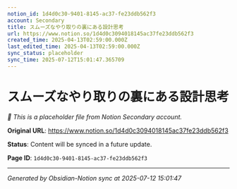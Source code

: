 ```yaml
---
notion_id: 1d4d0c30-9401-8145-ac37-fe23ddb562f3
account: Secondary
title: スムーズなやり取りの裏にある設計思考
url: https://www.notion.so/1d4d0c3094018145ac37fe23ddb562f3
created_time: 2025-04-13T02:59:00.000Z
last_edited_time: 2025-04-13T02:59:00.000Z
sync_status: placeholder
sync_time: 2025-07-12T15:01:47.365709
---
```


# スムーズなやり取りの裏にある設計思考

*🔄 This is a placeholder file from Notion Secondary account.*

**Original URL**: https://www.notion.so/1d4d0c3094018145ac37fe23ddb562f3

**Status**: Content will be synced in a future update.

**Page ID**: `1d4d0c30-9401-8145-ac37-fe23ddb562f3`

---

*Generated by Obsidian-Notion sync at 2025-07-12 15:01:47*
